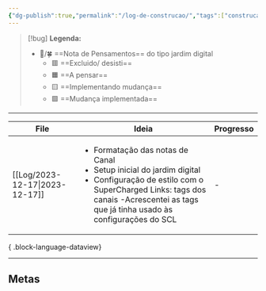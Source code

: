 ```yaml
---
{"dg-publish":true,"permalink":"/log-de-construcao/","tags":["construcao"]}
---
```



>[!bug] **Legenda:** 
>- 💭️/🍀  ==Nota de Pensamentos== do tipo jardim digital 
>	- 🟥️ ==Excluido/ desisti==
>	- 🟧️️ ==A pensar==
>	- 🟨️ ==Implementando mudança==
>	- 🟩️️ ==Mudança implementada==


***

| File                              | Ideia                                                                                                                                                                                                                            | Progresso |
| --------------------------------- | -------------------------------------------------------------------------------------------------------------------------------------------------------------------------------------------------------------------------------- | --------- |
| [[Log/2023-12-17\|2023-12-17]] | <ul><li>Formatação das notas de Canal</li><li>Setup inicial do jardim digital</li><li>Configuração de estilo com o SuperCharged Links: tags dos canais -Acrescentei as tags que já tinha usado às configurações do SCL</li></ul> | \-        |

{ .block-language-dataview}


***


## Metas

